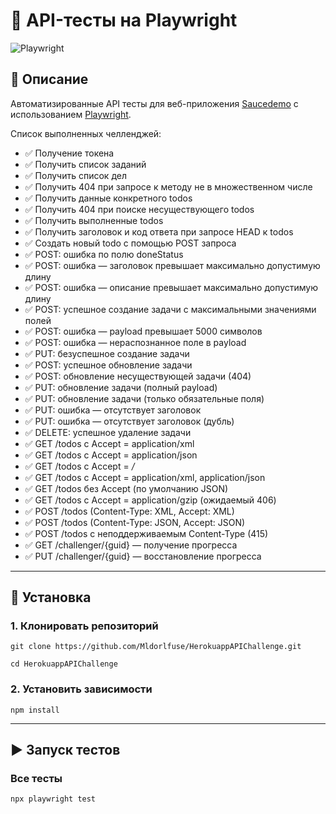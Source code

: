 # 🧪 API-тесты на Playwright

![Playwright](https://playwright.dev/img/playwright-logo.svg)

## 📌 Описание
Автоматизированные API тесты для веб-приложения [Saucedemo](https://apichallenges.herokuapp.com/) с использованием [Playwright](https://playwright.dev/).  

Список выполненных челленджей:
- ✅ Получение токена
- ✅ Получить список заданий
- ✅ Получить список дел
- ✅ Получить 404 при запросе к методу не в множественном числе
- ✅ Получить данные конкретного todos
- ✅ Получить 404 при поиске несуществующего todos
- ✅ Получить выполненные todos
- ✅ Получить заголовок и код ответа при запросе HEAD к todos
- ✅ Создать новый todo с помощью POST запроса
- ✅ POST: ошибка по полю doneStatus
- ✅ POST: ошибка — заголовок превышает максимально допустимую длину
- ✅ POST: ошибка — описание превышает максимально допустимую длину
- ✅ POST: успешное создание задачи с максимальными значениями полей
- ✅ POST: ошибка — payload превышает 5000 символов
- ✅ POST: ошибка — нераспознанное поле в payload
- ✅ PUT: безуспешное создание задачи
- ✅ POST: успешное обновление задачи
- ✅ POST: обновление несуществующей задачи (404)
- ✅ PUT: обновление задачи (полный payload)
- ✅ PUT: обновление задачи (только обязательные поля)
- ✅ PUT: ошибка — отсутствует заголовок
- ✅ PUT: ошибка — отсутствует заголовок (дубль)
- ✅ DELETE: успешное удаление задачи
- ✅ GET /todos с Accept = application/xml
- ✅ GET /todos с Accept = application/json
- ✅ GET /todos с Accept = */*
- ✅ GET /todos с Accept = application/xml, application/json
- ✅ GET /todos без Accept (по умолчанию JSON)
- ✅ GET /todos с Accept = application/gzip (ожидаемый 406)
- ✅ POST /todos (Content-Type: XML, Accept: XML)
- ✅ POST /todos (Content-Type: JSON, Accept: JSON)
- ✅ POST /todos с неподдерживаемым Content-Type (415)
- ✅ GET /challenger/{guid} — получение прогресса
- ✅ PUT /challenger/{guid} — восстановление прогресса
  
---

## 🚀 Установка

### 1. Клонировать репозиторий
```
git clone https://github.com/Mldorlfuse/HerokuappAPIChallenge.git

cd HerokuappAPIChallenge
```

### 2. Установить зависимости
```
npm install
```

---

## ▶️ Запуск тестов

### Все тесты
```
npx playwright test
```
